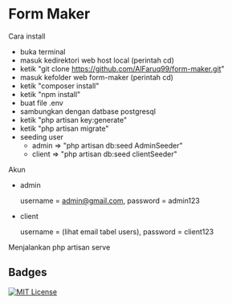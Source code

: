 
# Form Maker

Cara install

- buka terminal
- masuk kedirektori web host local (perintah cd)
- ketik "git clone https://github.com/AlFaruq99/form-maker.git"
- masuk kefolder web form-maker (perintah cd)
- ketik "composer install"
- ketik "npm install"
- buat file .env
- sambungkan dengan datbase postgresql
- ketik "php artisan key:generate"
- ketik "php artisan migrate"
- seeding user
    - admin => "php artisan db:seed AdminSeeder"
    - client => "php artisan db:seed clientSeeder"

Akun
- admin

    username = admin@gmail.com, password = admin123

- client

    username = (lihat email tabel users), password = client123

Menjalankan
php artisan serve


## Badges

[![MIT License](https://img.shields.io/badge/License-MIT-green.svg)](https://choosealicense.com/licenses/mit/)
